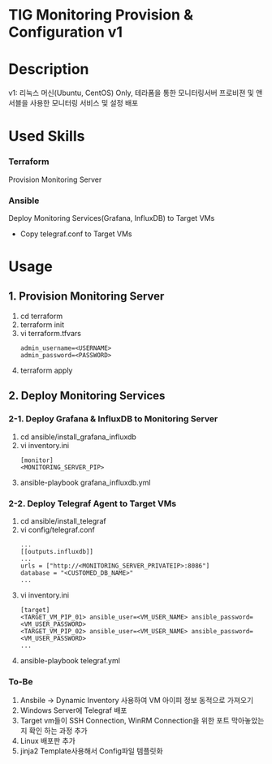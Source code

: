 # TIG Monitoring Provision & Configuration v1
# Description
<p>v1: 리눅스 머신(Ubuntu, CentOS) Only, 테라폼을 통한 모니터링서버 프로비젼 및 앤서블을 사용한 모니터링 서비스 및 설정 배포</p>

# Used Skills
### Terraform
Provision Monitoring Server
### Ansible
Deploy Monitoring Services(Grafana, InfluxDB) to Target VMs
- Copy telegraf.conf to Target VMs

# Usage
## 1. Provision Monitoring Server
1. cd terraform
2. terraform init
3. vi terraform.tfvars
    ```
    admin_username=<USERNAME>
    admin_password=<PASSWORD>
    ```
4. terraform apply
## 2. Deploy Monitoring Services
### 2-1. Deploy Grafana & InfluxDB to Monitoring Server
1. cd ansible/install_grafana_influxdb
2. vi inventory.ini
    ```
    [monitor]
    <MONITORING_SERVER_PIP>
    ```
3. ansible-playbook grafana_influxdb.yml
### 2-2. Deploy Telegraf Agent to Target VMs 
1. cd ansible/install_telegraf
2. vi config/telegraf.conf
    ```
    ...
    [[outputs.influxdb]]
    ...
    urls = ["http://<MONITORING_SERVER_PRIVATEIP>:8086"]
    database = "<CUSTOMED_DB_NAME>"
    ...
    ```
6. vi inventory.ini
    ```
    [target]
    <TARGET_VM_PIP_01> ansible_user=<VM_USER_NAME> ansible_password=<VM_USER_PASSWORD>
    <TARGET_VM_PIP_02> ansible_user=<VM_USER_NAME> ansible_password=<VM_USER_PASSWORD>
    ...
    ```
7. ansible-playbook telegraf.yml
### To-Be
1. Ansbile -> Dynamic Inventory 사용하여 VM 아이피 정보 동적으로 가져오기
2. Windows Server에 Telegraf 배포
3. Target vm들이 SSH Connection, WinRM Connection을 위한 포트 막아놓았는지 확인 하는 과정 추가
4. Linux 배포판 추가
5. jinja2 Template사용해서 Config파일 템플릿화